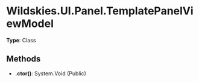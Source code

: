 ﻿# Wildskies.UI.Panel.TemplatePanelViewModel

**Type**: Class

## Methods

- **.ctor()**: System.Void (Public)

